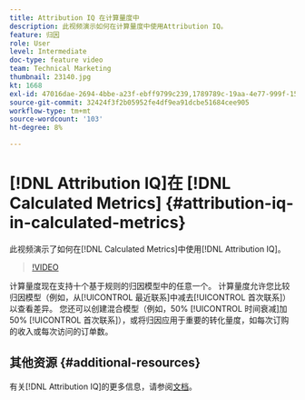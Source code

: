 ```yaml
---
title: Attribution IQ 在计算量度中
description: 此视频演示如何在计算量度中使用Attribution IQ。
feature: 归因
role: User
level: Intermediate
doc-type: feature video
team: Technical Marketing
thumbnail: 23140.jpg
kt: 1668
exl-id: 47016dae-2694-4bbe-a23f-ebff9799c239,1789789c-19aa-4e77-999f-15fa11b7f858,1789789c-19aa-4e77-999f-15fa11b7f858,47016dae-2694-4bbe-a23f-ebff9799c239
source-git-commit: 32424f3f2b05952fe4df9ea91dcbe51684cee905
workflow-type: tm+mt
source-wordcount: '103'
ht-degree: 8%

---
```


# [!DNL Attribution IQ]在 [!DNL Calculated Metrics] {#attribution-iq-in-calculated-metrics}

此视频演示了如何在[!DNL Calculated Metrics]中使用[!DNL Attribution IQ]。

>[!VIDEO](https://video.tv.adobe.com/v/23140/?quality=12)

计算量度现在支持十个基于规则的归因模型中的任意一个。 计算量度允许您比较归因模型（例如，从[!UICONTROL 最近联系]中减去[!UICONTROL 首次联系]）以查看差异。 您还可以创建混合模型（例如，50% [!UICONTROL 时间衰减]加50% [!UICONTROL 首次联系]），或将归因应用于重要的转化量度，如每次订购的收入或每次访问的订单数。

## 其他资源 {#additional-resources}

有关[!DNL Attribution IQ]的更多信息，请参阅[文档](https://experienceleague.adobe.com/docs/analytics/analyze/analysis-workspace/attribution/overview.html)。
